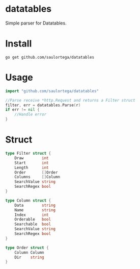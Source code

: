# datatables
Simple parser for Datatables.

# Install

```
go get github.com/saulortega/datatables
```

# Usage

```go
import "github.com/saulortega/datatables"

//Parse receive *http.Request and returns a Filter struct
filter, err = datatables.Parse(r)
if err != nil {
	//Handle error
}
```

# Struct

```go
type Filter struct {
	Draw        int
	Start       int
	Length      int
	Order       []Order
	Columns     []Column
	SearchValue string
	SearchRegex bool
}

type Column struct {
	Data        string
	Name        string
	Index       int
	Orderable   bool
	Searchable  bool
	SearchValue string
	SearchRegex bool
}

type Order struct {
	Column Column
	Dir    string
}
```
